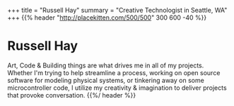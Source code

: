 +++
title = "Russell Hay"
summary = "Creative Technologist in Seattle, WA"
+++
{{% header "http://placekitten.com/500/500" 300 600 -40 %}}
# Russell Hay
Art, Code & Building things are what drives me in all of my projects. Whether I'm trying to help streamline a process, working on open source software for modeling physical systems, or tinkering away on some microcontroller code, I
utilize my creativity & imagination to deliver projects that provoke conversation.
{{%/ header %}}



